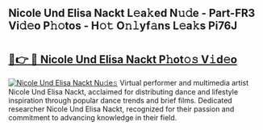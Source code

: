 ## Nicole Und Elisa Nackt L𝚎a𝚔ed N𝚞𝚍e - Part-FR3 Vi𝚍𝚎o P𝚑𝚘tos - H𝚘𝚝 O𝚗𝚕yf𝚊ns L𝚎a𝚔s Pi76J

# <h2><a href="http://kfdl4x.oniu.top/?m=Nicole+Und+Elisa+Nackt">🔗👉 🔴 Nicole Und Elisa Nackt P𝚑ot𝚘𝚜 V𝚒d𝚎o</a></h2>

[![Nicole Und Elisa Nackt Nu𝚍e𝚜](https://i.imgur.com/0qMVB7G.gif)](http://kfdl4x.oniu.top/?m=Nicole+Und+Elisa+Nackt)
Virtual performer and multimedia artist Nicole Und Elisa Nackt, acclaimed for distributing dance and lifestyle inspiration through popular dance trends and brief films. Dedicated researcher Nicole Und Elisa Nackt, recognized for their passion and commitment to advancing knowledge in their field.  

